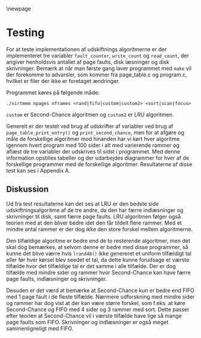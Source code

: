 \newpage

# Testing

For at teste implementationen af udskiftnings algoritmerne er der implementeret tre variabler `fault_counter`, `write_count` og `read_count`, der angiver henholdsvis antallet af page faults, disk læsninger og disk skrivninger. Bemærk at når man første gang laver programmet med `make` vil der forekomme to advarsler, som kommer fra page_table.c og program.c, hvilket er filer der ikke er foretaget ændringer.

Programmet køres på følgende måde:

`./virtmem npages nframes <rand|fifo|custom|custom2> <sort|scan|focus>`

`custom` er Second-Chance algoritmen og `custom2` er LRU algoritmen.

Generelt er der testet ved brug af udskrifter af variabler ved brug af `page_table_print_entry()` og `print_second_chance`, men for at afgøre og måle de forskellige algoritmer mod hinanden har vi kørt hver algoritme igennem hvert program med 100 sider i alt med varierende rammer og aflæst de tre variabler der udskrives til sidst i programmet. Med denne information opstilles tabeller og der udarbejdes diagrammer for hver af de forskellige programmer med de forskellige algoritmer.
Resultaterne af disse test kan ses i Appendix A.

## Diskussion
Ud fra test resultaterne kan det ses at LRU er den bedste side udskiftningsalgoritme af de tre andre, da den har færre indlæsninger og skrivninger til disk, samt færre page faults. LRU algoritmen følger også teorien med at den bliver bedre idet den får tildelt flere rammer. Med et mindre antal rammer er der dog ikke den store forskel mellem algoritmerne.

Den tilfældige algoritme er bedre end de to resterende algoritmer, men det skal dog bemærkes, at selvom denne er bedre med disse programmer, så kunne det blive værre hvis `lrand48()` ikke genereret et uniform tilfældigt tal eller før hver kørsel blev seedet et tal, da dette kunne forudsage et værste tilfælde hvor det tilfældige tal er det samme i alle tilfælde. Der er dog tilfælde med mindre sider og rammer hvor Second-Chance kan have færre page faults, indlæsninger og skrivninger.

Desuden er det værd at bemærke at Second-Chance kun er bedre end FIFO med 1 page fault i de fleste tilfælde. Nærmere udforskning med mindre sider og rammer har dog vist at der kan være større forskel, som f.eks. at køre Second-Chance og FIFO med 4 sider og 3 rammer med sort. Dette passer efter teorien at Second-Chance vil i værste tilfælde have lige så mange page faults som FIFO. Skrivninger og indlæsninger er også meget sammenligneligt med FIFO.

